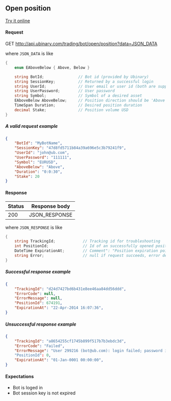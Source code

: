 ﻿## Open position

[Try it online](http://api.ubinary.com/nunit/page/bots.html)


#### Request

GET http://api.ubinary.com/trading/bot/open/position?data=JSON_DATA

where `JSON_DATA` is like

```C#
{
    enum EAboveBelow { Above, Below }

    string BotId;               // Bot id (provided by Ubinary)
    string SessionKey;          // Returned by a successful login   
    string UserId;              // User email or user id (both are supported)
    string UserPassword;        // User password
    string Symbol;              // Symbol of a desired asset
    EAboveBelow AboveBelow;     // Position direction should be 'Above' or 'Below'
    TimeSpan Duration;          // Desired position duration
    decimal Stake;              // Position volume USD
}
```

##### A valid request example

```json
{
    "BotId": "MyBotName",
    "SessionKey": "47d8fd5711b84a39a696e5c3b79241f9",
    "UserId": "john@ub.com",
    "UserPassword": "111111",
    "Symbol": "EURUSD",
    "AboveBelow": "Above",
    "Duration": "0:0:30",
    "Stake": 20
}
```

#### Response

Status | Response body
-------|--------------
200    | JSON_RESPONSE

where `JSON_RESPONSE` is like

```C#
{
    string TrackingId;            // Tracking id for troubleshooting
    int PositionId;               // Id of an successfully opened position
    DateTime ExpirationAt;        // Comment": "Position expiration point
    string Error;                 // null if request succeeds, error description if request fails
}
```

##### Successful response example

```json
{
    "TrackingId": "d24d7427bd6b431e8ee46aa84dd56ddd",
    "ErrorCode": null,
    "ErrorMessage": null,
    "PositionId": 674191,
    "ExpirationAt": "22-Apr-2014 16:07:36",
}
```


##### Unsuccessful response example

```json
{
    "TrackingId": "a8654255cf1745b899f517b7b3ebdc3d",
    "ErrorCode": "Failed",
    "ErrorMessage": "User 299216 (bot@ub.com): login failed; password is wrong"
    "PositionId": 0,
    "ExpirationAt": "01-Jan-0001 00:00:00",
}
```


#### Expectations

- Bot is loged in
- Bot session key is not expired
